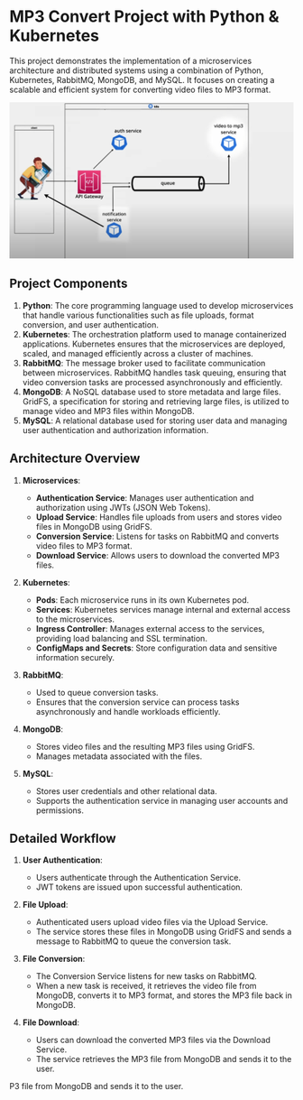 # MP3 Convert Project with Python & Kubernetes

This project demonstrates the implementation of a microservices architecture and distributed systems using a combination of Python, Kubernetes, RabbitMQ, MongoDB, and MySQL. It focuses on creating a scalable and efficient system for converting video files to MP3 format.

![project Architecture](img.png)

## Project Components

1. **Python**: The core programming language used to develop microservices that handle various functionalities such as file uploads, format conversion, and user authentication.
2. **Kubernetes**: The orchestration platform used to manage containerized applications. Kubernetes ensures that the microservices are deployed, scaled, and managed efficiently across a cluster of machines.
3. **RabbitMQ**: The message broker used to facilitate communication between microservices. RabbitMQ handles task queuing, ensuring that video conversion tasks are processed asynchronously and efficiently.
4. **MongoDB**: A NoSQL database used to store metadata and large files. GridFS, a specification for storing and retrieving large files, is utilized to manage video and MP3 files within MongoDB.
5. **MySQL**: A relational database used for storing user data and managing user authentication and authorization information.

## Architecture Overview

1. **Microservices**:
   - **Authentication Service**: Manages user authentication and authorization using JWTs (JSON Web Tokens).
   - **Upload Service**: Handles file uploads from users and stores video files in MongoDB using GridFS.
   - **Conversion Service**: Listens for tasks on RabbitMQ and converts video files to MP3 format.
   - **Download Service**: Allows users to download the converted MP3 files.

2. **Kubernetes**:
   - **Pods**: Each microservice runs in its own Kubernetes pod.
   - **Services**: Kubernetes services manage internal and external access to the microservices.
   - **Ingress Controller**: Manages external access to the services, providing load balancing and SSL termination.
   - **ConfigMaps and Secrets**: Store configuration data and sensitive information securely.

3. **RabbitMQ**:
   - Used to queue conversion tasks.
   - Ensures that the conversion service can process tasks asynchronously and handle workloads efficiently.

4. **MongoDB**:
   - Stores video files and the resulting MP3 files using GridFS.
   - Manages metadata associated with the files.

5. **MySQL**:
   - Stores user credentials and other relational data.
   - Supports the authentication service in managing user accounts and permissions.

## Detailed Workflow

1. **User Authentication**:
   - Users authenticate through the Authentication Service.
   - JWT tokens are issued upon successful authentication.

2. **File Upload**:
   - Authenticated users upload video files via the Upload Service.
   - The service stores these files in MongoDB using GridFS and sends a message to RabbitMQ to queue the conversion task.

3. **File Conversion**:
   - The Conversion Service listens for new tasks on RabbitMQ.
   - When a new task is received, it retrieves the video file from MongoDB, converts it to MP3 format, and stores the MP3 file back in MongoDB.

4. **File Download**:
   - Users can download the converted MP3 files via the Download Service.
   - The service retrieves the MP3 file from MongoDB and sends it to the user.

   
P3 file from MongoDB and sends it to the user.